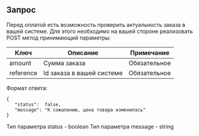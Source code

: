 ## Запрос

Перед оплатой есть возможность проверить актуальность заказа в вашей системе.
Для этого необходимо на вашей стороне реализовать POST метод принимающий параметры:

Ключ | Описание | Примечание
--- | --- | ---
amount | Сумма заказа | Обязательное
reference | Id заказа в вашей системе | Обязательное

Формат ответа:
```
{
   "status":  false,
   "message": "К сожалению, цена товара изменилась"
}
```

Тип параметра status - boolean
Тип параметра message - string